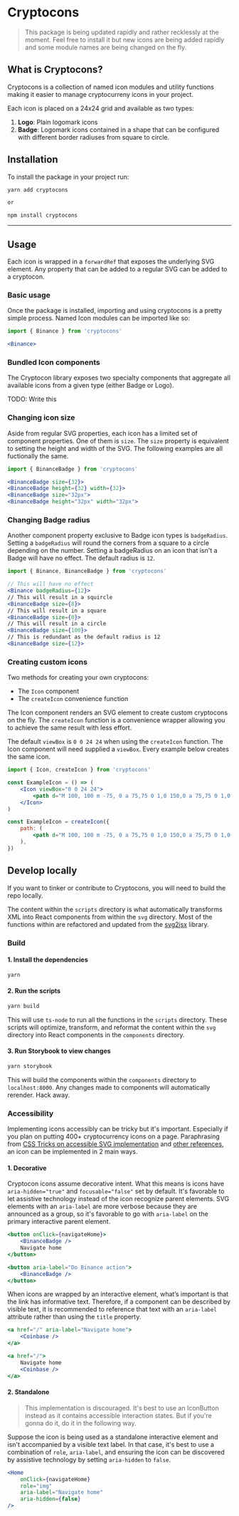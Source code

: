 # Cryptocons

> This package is being updated rapidly and rather recklessly at the moment. Feel free to install it but new icons are being added rapidly and some module names are being changed on the fly.

## What is Cryptocons?

Cryptocons is a collection of named icon modules and utility functions making it easier to manage cryptocurreny icons in your project.

Each icon is placed on a 24x24 grid and available as two types:

1. **Logo**: Plain logomark icons
2. **Badge**: Logomark icons contained in a shape that can be configured with different border radiuses from square to circle.

## Installation

To install the package in your project run:

```bash
yarn add cryptocons

or

npm install cryptocons
```

---

## Usage

Each icon is wrapped in a `forwardRef` that exposes the underlying SVG element. Any property that can be added to a regular SVG can be added to a cryptocon.

### Basic usage

Once the package is installed, importing and using cryptocons is a pretty simple process. Named Icon modules can be imported like so:

```jsx
import { Binance } from 'cryptocons'

<Binance>
```

### Bundled Icon components

The Cryptocon library exposes two specialty components that aggregate all available icons from a given type (either Badge or Logo).

TODO: Write this

### Changing icon size

Aside from regular SVG properties, each icon has a limited set of component properties. One of them is `size`. The `size` property is equivalent to setting the height and width of the SVG. The following examples are all fuctionally the same.

```jsx
import { BinanceBadge } from 'cryptocons'

<BinanceBadge size={32}>
<BinanceBadge height={32} width={32}>
<BinanceBadge size="32px">
<BinanceBadge height="32px" width="32px">
```

### Changing Badge radius

Another component property exclusive to Badge icon types is `badgeRadius`. Setting a `badgeRadius` will round the corners from a square to a circle depending on the number. Setting a badgeRadius on an icon that isn't a Badge will have no effect. The default radius is `12`.

```jsx
import { Binance, BinanceBadge } from 'cryptocons'

// This will have no effect
<Binance badgeRadius={12}>
// This will result in a squircle
<BinanceBadge size={8}>
// This will result in a square
<BinanceBadge size={0}>
// This will result in a circle
<BinanceBadge size={100}>
// This is redundant as the default radius is 12
<BinanceBadge size={12}>
```

### Creating custom icons

Two methods for creating your own cryptocons:

-   The `Icon` component
-   The `createIcon` convenience function

The Icon component renders an SVG element to create custom cryptocons on the fly. The `createIcon` function is a convenience wrapper allowing you to achieve the same result with less effort.

The default `viewBox` is `0 0 24 24` when using the `createIcon` function. The Icon component will need supplied a `viewBox`. Every example below creates the same icon.

```jsx
import { Icon, createIcon } from 'cryptocons'

const ExampleIcon = () => (
    <Icon viewBox="0 0 24 24">
        <path d="M 100, 100 m -75, 0 a 75,75 0 1,0 150,0 a 75,75 0 1,0 -150,0" />
    </Icon>
)

const ExampleIcon = createIcon({
    path: (
        <path d="M 100, 100 m -75, 0 a 75,75 0 1,0 150,0 a 75,75 0 1,0 -150,0" />
    ),
})
```

## Develop locally

If you want to tinker or contribute to Cryptocons, you will need to build the repo locally.

The content within the `scripts` directory is what automatically transforms XML into React components from within the `svg` directory. Most of the functions within are refactored and updated from the [svg2jsx](https://github.com/balajmarius/svg2jsx) library.

### Build

#### 1. Install the dependencies

```bash
yarn
```

#### 2. Run the scripts

```bash
yarn build
```

This will use `ts-node` to run all the functions in the `scripts` directory. These scripts will optimize, transform, and reformat the content within the `svg` directory into React components in the `components` directory.

#### 3. Run Storybook to view changes

```bash
yarn storybook
```

This will build the components within the `components` directory to `localhost:8000`. Any changes made to components will automatically rerender. Hack away.

### Accessibility

Implementing icons accessibly can be tricky but it's important. Especially if you plan on putting 400+ cryptocurrency icons on a page. Paraphrasing from [CSS Tricks on accessible SVG implementation](https://css-tricks.com/accessible-svgs/) and [other references](https://css-tricks.com/accessible-svg-icons/), an icon can be implemented in 2 main ways.

#### 1. Decorative

Cryptocon icons assume decorative intent. What this means is icons have `aria-hidden="true"` and `focusable="false"` set by default. It's favorable to let assistive technology instead of the icon recognize parent elements. SVG elements with an `aria-label` are more verbose because they are announced as a group, so it's favorable to go with `aria-label` on the primary interactive parent element.

```jsx
<button onClick={navigateHome}>
    <BinanceBadge />
    Navigate home
</button>
```

```jsx
<button aria-label="Do Binance action">
    <BinanceBadge />
</button>
```

When icons are wrapped by an interactive element, what’s important is that the link has informative text. Therefore, if a component can be described by visible text, it is recommended to reference that text with an `aria-label` attribute rather than using the `title` property.

```jsx
<a href="/" aria-label="Navigate home">
    <Coinbase />
</a>
```

```jsx
<a href="/">
    Navigate home
    <Coinbase />
</a>
```

#### 2. Standalone

> This implementation is discouraged. It's best to use an IconButton instead as it contains accessible interaction states. But if you're gonna do it, do it in the following way.

Suppose the icon is being used as a standalone interactive element and isn't accompanied by a visible text label. In that case, it's best to use a combination of `role`, `aria-label`, and ensuring the icon can be discovered by assistive technology by setting `aria-hidden` to `false`.

```jsx
<Home
    onClick={navigateHome}
    role="img"
    aria-label="Navigate home"
    aria-hidden={false}
/>
```
